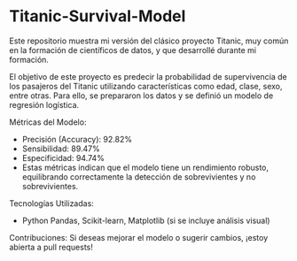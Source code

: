 # Titanic-Survival-Model

Este repositorio muestra mi versión del clásico proyecto Titanic, muy común en la formación de científicos de datos, y que desarrollé durante mi formación.

El objetivo de este proyecto es predecir la probabilidad de supervivencia de los pasajeros del Titanic utilizando características como edad, clase, sexo, entre otras. Para ello, se prepararon los datos y se definió un modelo de regresión logística.

Métricas del Modelo:
- Precisión (Accuracy): 92.82%
- Sensibilidad: 89.47%
- Especificidad: 94.74%
- Estas métricas indican que el modelo tiene un rendimiento robusto, equilibrando correctamente la detección de sobrevivientes y no sobrevivientes.

Tecnologías Utilizadas:
- Python
      Pandas, Scikit-learn, Matplotlib (si se incluye análisis visual)

Contribuciones:
Si deseas mejorar el modelo o sugerir cambios, ¡estoy abierta a pull requests!
